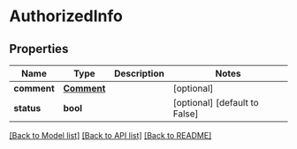 # AuthorizedInfo

## Properties
Name | Type | Description | Notes
------------ | ------------- | ------------- | -------------
**comment** | [**Comment**](Comment.md) |  | [optional] 
**status** | **bool** |  | [optional] [default to False]

[[Back to Model list]](../README.md#documentation-for-models) [[Back to API list]](../README.md#documentation-for-api-endpoints) [[Back to README]](../README.md)


